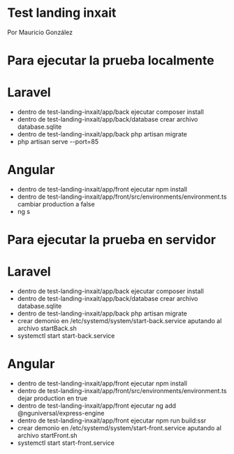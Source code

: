 # Test landing inxait
Por Mauricio González

# Para ejecutar la prueba localmente

#  Laravel
- dentro de test-landing-inxait/app/back ejecutar composer install
- dentro de test-landing-inxait/app/back/database crear archivo database.sqlite
- dentro de test-landing-inxait/app/back php artisan migrate
- php artisan serve --port=85

# Angular
- dentro de test-landing-inxait/app/front ejecutar npm install
- dentro de test-landing-inxait/app/front/src/environments/environment.ts cambiar production a false
- ng s

# Para ejecutar la prueba en servidor

# Laravel
- dentro de test-landing-inxait/app/back ejecutar composer install
- dentro de test-landing-inxait/app/back/database crear archivo database.sqlite
- dentro de test-landing-inxait/app/back php artisan migrate
- crear demonio en /etc/systemd/system/start-back.service aputando al archivo startBack.sh
- systemctl start start-back.service

# Angular
- dentro de test-landing-inxait/app/front ejecutar npm install
- dentro de test-landing-inxait/app/front/src/environments/environment.ts dejar production en true
- dentro de test-landing-inxait/app/front ejecutar ng add @nguniversal/express-engine
- dentro de test-landing-inxait/app/front ejecutar npm run build:ssr
- crear demonio en /etc/systemd/system/start-front.service aputando al archivo startFront.sh
- systemctl start start-front.service

